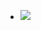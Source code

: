 - ![](https://firebasestorage.googleapis.com/v0/b/firescript-577a2.appspot.com/o/imgs%2Fapp%2Fhaozhongwen%2FnlzJwlsIuX.png?alt=media&token=bbd55995-2cb4-47ab-b230-aed670785ff5)
